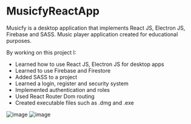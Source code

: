 # MusicfyReactApp
Musicfy is a desktop application that implements React JS, Electron JS, Firebase and SASS. Music player application created for educational purposes.

By working on this project I:
* Learned how to use React JS, Electron JS for desktop apps
* Learned to use Firebase and Firestore 
* Added SASS to a project
* Learned a login, register and security system
* Implemented authentication and roles
* Used React Router Dom routing
* Created executable files such as .dmg and .exe

![image](https://user-images.githubusercontent.com/104168360/187969515-c0bbb218-a37b-491e-8566-071315f918d2.png)
![image](https://user-images.githubusercontent.com/104168360/187969938-869fd78f-9f02-4265-b70d-f76a22922d9f.png)
